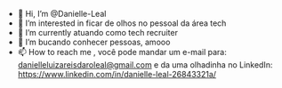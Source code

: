 - 👋 Hi, I’m @Danielle-Leal
- 👀 I’m interested in  ficar de olhos no pessoal da área tech
- 🌱 I’m currently atuando como tech recruiter
- 💞️ I’m bucando conhecer pessoas, amooo
- 📫 How to reach me , você pode mandar um e-mail para: danielleluizareisdaroleal@gmail.com e da uma olhadinha no LinkedIn: https://www.linkedin.com/in/danielle-leal-26843321a/

<!---
Danielle-Leal/Danielle-Leal is a ✨ special ✨ repository because its `README.md` (this file) appears on your GitHub profile.
You can click the Preview link to take a look at your changes.
--->
